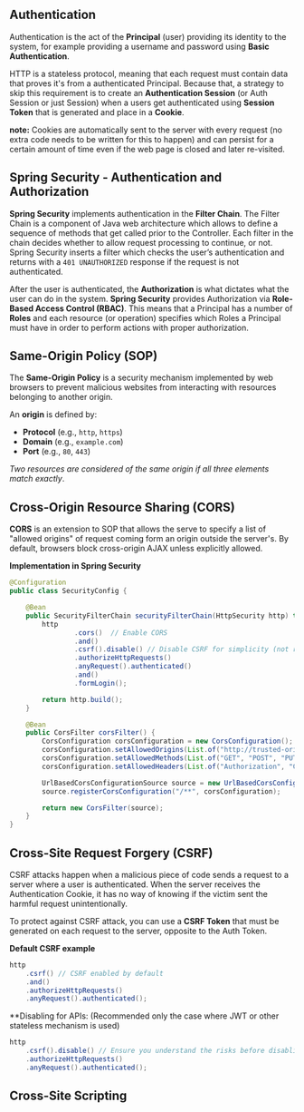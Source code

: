 ## Authentication

Authentication is the act of the **Principal** (user) providing its identity to the system, for example providing a username and password using **Basic Authentication**.

HTTP is a stateless protocol, meaning that each request must contain data that proves it's from a authenticated Principal. Because that, a strategy to skip this requirement is to create an **Authentication Session** (or Auth Session or just Session) when a users get authenticated using **Session Token** that is generated and place in a **Cookie**.

**note:** Cookies are automatically sent to the server with every request (no extra code needs to be written for this to happen) and can persist for a certain amount of time even if the web page is closed and later re-visited.

## Spring Security - Authentication and Authorization

**Spring Security** implements authentication in the **Filter Chain**. The Filter Chain is a component of Java web architecture which allows to define a sequence of methods that get called prior to the Controller. Each filter in the chain decides whether to allow request processing to continue, or not. Spring Security inserts a filter which checks the user’s authentication and returns with a `401 UNAUTHORIZED` response if the request is not authenticated.

After the user is authenticated, the **Authorization** is what dictates what the user can do in the system. **Spring Security** provides Authorization via **Role-Based Access Control (RBAC)**. This means that a Principal has a number of **Roles** and each resource (or operation) specifies which Roles a Principal must have in order to perform actions with proper authorization.

## Same-Origin Policy (SOP)

The **Same-Origin Policy** is a security mechanism implemented by web browsers to prevent malicious websites from interacting with resources belonging to another origin.

An **origin** is defined by:
- **Protocol** (e.g., `http`, `https`)
- **Domain** (e.g., `example.com`)
- **Port** (e.g., `80`, `443`)

*Two resources are considered of the same origin if all three elements match exactly*.

## Cross-Origin Resource Sharing (CORS)

**CORS** is an extension to SOP that allows the serve to specify a list of "allowed origins" of request coming form an origin outside the server's. By default, browsers block cross-origin AJAX unless explicitly allowed.

**Implementation in Spring Security**

```java
@Configuration
public class SecurityConfig {

    @Bean
    public SecurityFilterChain securityFilterChain(HttpSecurity http) throws Exception {
        http
                .cors()  // Enable CORS
                .and()
                .csrf().disable() // Disable CSRF for simplicity (not recommended for production)
                .authorizeHttpRequests()
                .anyRequest().authenticated()
                .and()
                .formLogin();

        return http.build();
    }

    @Bean
    public CorsFilter corsFilter() {
        CorsConfiguration corsConfiguration = new CorsConfiguration();
        corsConfiguration.setAllowedOrigins(List.of("http://trusted-origin.com")); // Trusted origins
        corsConfiguration.setAllowedMethods(List.of("GET", "POST", "PUT", "DELETE"));
        corsConfiguration.setAllowedHeaders(List.of("Authorization", "Content-Type"));

        UrlBasedCorsConfigurationSource source = new UrlBasedCorsConfigurationSource();
        source.registerCorsConfiguration("/**", corsConfiguration);

        return new CorsFilter(source);
    }
}
```

## Cross-Site Request Forgery (CSRF)

CSRF attacks happen when a malicious piece of code sends a request to a server where a user is authenticated. When the server receives the Authentication Cookie, it has no way of knowing if the victim sent the harmful request unintentionally.

To protect against CSRF attack, you can use a **CSRF Token** that must be generated on each request to the server, opposite to the Auth Token.

**Default CSRF example**
```java
http
    .csrf() // CSRF enabled by default
    .and()
    .authorizeHttpRequests()
    .anyRequest().authenticated();
```
**Disabling for APIs: (Recommended only the case where JWT or other stateless mechanism is used)
```java
http
    .csrf().disable() // Ensure you understand the risks before disabling CSRF
    .authorizeHttpRequests()
    .anyRequest().authenticated();
```

## Cross-Site Scripting

[//]: # (TODO: write this part)



